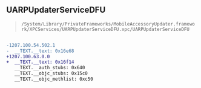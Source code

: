 ## UARPUpdaterServiceDFU

> `/System/Library/PrivateFrameworks/MobileAccessoryUpdater.framework/XPCServices/UARPUpdaterServiceDFU.xpc/UARPUpdaterServiceDFU`

```diff

-1207.100.54.502.1
-  __TEXT.__text: 0x16e68
+1207.100.63.0.0
+  __TEXT.__text: 0x16f14
   __TEXT.__auth_stubs: 0x640
   __TEXT.__objc_stubs: 0x15c0
   __TEXT.__objc_methlist: 0xc50

```
